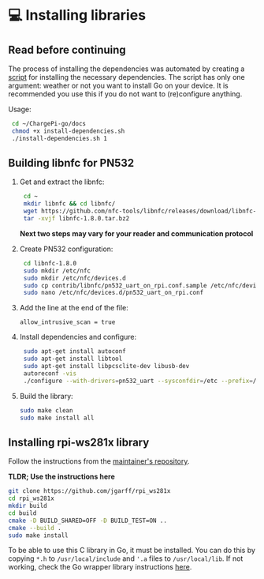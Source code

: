 # 💻 Installing libraries

## Read before continuing

The process of installing the dependencies was automated by creating a [script](../install-dependencies.sh) for
installing the necessary dependencies. The script has only one argument: weather or not you want to install Go on your
device. It is recommended you use this if you do not want to (re)configure anything.

Usage:

```bash
 cd ~/ChargePi-go/docs
 chmod +x install-dependencies.sh
 ./install-dependencies.sh 1
```

## Building libnfc for PN532

1. Get and extract the libnfc:

    ```bash
     cd ~
     mkdir libnfc && cd libnfc/
     wget https://github.com/nfc-tools/libnfc/releases/download/libnfc-1.8.0/libnfc-1.8.0.tar.bz2
     tar -xvjf libnfc-1.8.0.tar.bz2
    ```

   **Next two steps may vary for your reader and communication protocol**

2. Create PN532 configuration:

    ```bash
     cd libnfc-1.8.0
     sudo mkdir /etc/nfc
     sudo mkdir /etc/nfc/devices.d
     sudo cp contrib/libnfc/pn532_uart_on_rpi.conf.sample /etc/nfc/devices.d/pn532_uart_on_rpi.conf 
     sudo nano /etc/nfc/devices.d/pn532_uart_on_rpi.conf
    ```

3. Add the line at the end of the file:

    ```text
    allow_intrusive_scan = true
    ```

4. Install dependencies and configure:

    ```bash
     sudo apt-get install autoconf
     sudo apt-get install libtool
     sudo apt-get install libpcsclite-dev libusb-dev
     autoreconf -vis
     ./configure --with-drivers=pn532_uart --sysconfdir=/etc --prefix=/usr
    ```

5. Build the library:

    ```bash
    sudo make clean
    sudo make install all
    ```

## Installing rpi-ws281x library

Follow the instructions from the [maintainer's repository](https://github.com/jgarff/rpi_ws281x).

**TLDR; Use the instructions here**

```bash
git clone https://github.com/jgarff/rpi_ws281x
cd rpi_ws281x
mkdir build
cd build
cmake -D BUILD_SHARED=OFF -D BUILD_TEST=ON ..
cmake --build .
sudo make install
```

To be able to use this C library in Go, it must be installed. You can do this by copying `*.h` to `/usr/local/include`
and `'.a` files to `/usr/local/lib`. If not working, check the Go wrapper library
instructions [here](https://github.com/rpi-ws281x/rpi-ws281x-go).
